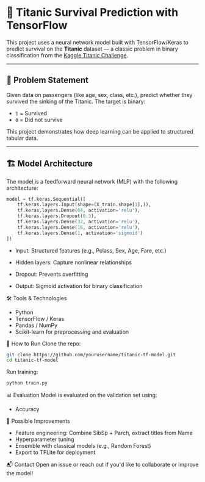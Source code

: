 # 🚢 Titanic Survival Prediction with TensorFlow

This project uses a neural network model built with TensorFlow/Keras to predict survival on the **Titanic** dataset — a classic problem in binary classification from the [Kaggle Titanic Challenge](https://www.kaggle.com/c/titanic).

---

## 🧠 Problem Statement

Given data on passengers (like age, sex, class, etc.), predict whether they survived the sinking of the Titanic. The target is binary:

- `1` = Survived  
- `0` = Did not survive

This project demonstrates how deep learning can be applied to structured tabular data.

---

## 🏗️ Model Architecture

The model is a feedforward neural network (MLP) with the following architecture:

```python
model = tf.keras.Sequential([
    tf.keras.layers.Input(shape=(X_train.shape[1],)),
    tf.keras.layers.Dense(64, activation='relu'),
    tf.keras.layers.Dropout(0.3),
    tf.keras.layers.Dense(32, activation='relu'),
    tf.keras.layers.Dense(16, activation='relu'),
    tf.keras.layers.Dense(1, activation='sigmoid')
])
```
- Input: Structured features (e.g., Pclass, Sex, Age, Fare, etc.)

- Hidden layers: Capture nonlinear relationships

- Dropout: Prevents overfitting

- Output: Sigmoid activation for binary classification
  
🛠️ Tools & Technologies
- Python
- TensorFlow / Keras
- Pandas / NumPy
- Scikit-learn for preprocessing and evaluation

🚀 How to Run
Clone the repo:

```bash
git clone https://github.com/yourusername/titanic-tf-model.git
cd titanic-tf-model
```

Run training:
```bash
python train.py
```
📊 Evaluation
Model is evaluated on the validation set using:
- Accuracy

🔮 Possible Improvements
- Feature engineering: Combine SibSp + Parch, extract titles from Name
- Hyperparameter tuning
- Ensemble with classical models (e.g., Random Forest)
- Export to TFLite for deployment

📬 Contact
Open an issue or reach out if you'd like to collaborate or improve the model!
